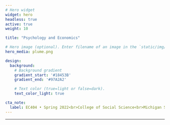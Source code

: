 ```yaml
---
# Hero widget
widget: hero
headless: true
active: true
weight: 10

title: "Psychology and Economics"

# Hero image (optional). Enter filename of an image in the `static/img/` folder.
hero_media: plume.png

design:
  background:
    # Background gradient
    gradient_start: '#18453B'
    gradient_end: '#97A2A2'

    # Text color (true=light or false=dark).
    text_color_light: true

cta_note:
  label: EC404 • Spring 2022<br>College of Social Science<br>Michigan State University
---
```


****
